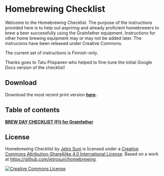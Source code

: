 # Homebrewing Checklist

Welcome to the Homebrewing Checklist. The purpose of the instructions provided here is to help out aspriring and already proficient homebrewers to brew a beer successfully using the Grainfather equipment. Instructions for other home brewing equipment may or may not be added later. The instrucions have been released under Creative Commons.

The current set of instructions is Finnish-only.

Thanks goes to Tatu Piispanen who helped to fine-tune the initial Google Docs version of the checklist!

## Download

Download the most recent print version **[here](https://github.com/jetrosuni/homebrewing/blob/master/pdf/).**

## Table of contents

**[BREW DAY CHECKLIST (FI) for Grainfather](https://github.com/jetrosuni/homebrewing/blob/master/BrewDayChecklist-Grainfather.fi.md)**

## License

Homebrewing Checklist by [Jetro Suni](https://www.jetrosuni.com) is licensed under a [Creative Commons Attribution-ShareAlike 4.0 International License](http://creativecommons.org/licenses/by-sa/4.0/).
Based on a work at https://github.com/jetrosuni/homebrewing.


<a rel="license" href="http://creativecommons.org/licenses/by-sa/4.0/"><img alt="Creative Commons License" style="border-width:0" src="https://i.creativecommons.org/l/by-sa/4.0/88x31.png" /></a>
